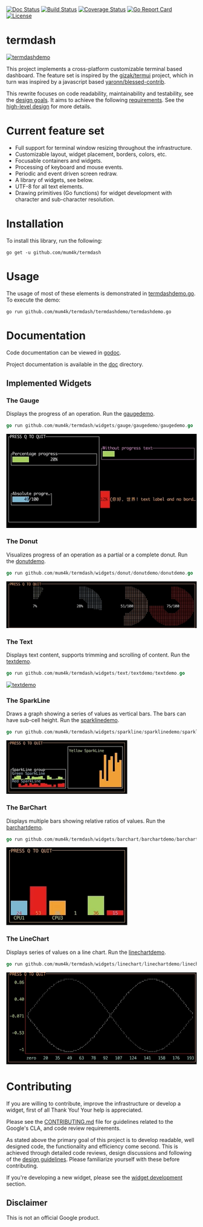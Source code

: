 [![Doc Status](https://godoc.org/github.com/mum4k/termdash?status.png)](https://godoc.org/github.com/mum4k/termdash)
[![Build Status](https://travis-ci.org/mum4k/termdash.svg?branch=master)](https://travis-ci.org/mum4k/termdash)
[![Coverage Status](https://coveralls.io/repos/github/mum4k/termdash/badge.svg?branch=master)](https://coveralls.io/github/mum4k/termdash?branch=master)
[![Go Report Card](https://goreportcard.com/badge/github.com/mum4k/termdash)](https://goreportcard.com/report/github.com/mum4k/termdash)
[![License](https://img.shields.io/badge/License-Apache%202.0-blue.svg)](https://github.com/mum4k/termdash/blob/master/LICENSE)

# termdash

[<img src="./images/termdashdemo.gif" alt="termdashdemo" type="image/gif">](termdashdemo/termdashdemo.go)

This project implements a cross-platform customizable terminal based dashboard.
The feature set is inspired by the
[gizak/termui](http://github.com/gizak/termui) project, which in turn was
inspired by a javascript based
[yaronn/blessed-contrib](http://github.com/yaronn/blessed-contrib).

This rewrite focuses on code readability, maintainability and testability, see
the [design goals](doc/design_goals.md). It aims to achieve the following
[requirements](doc/requirements.md). See the [high-level design](doc/hld.md)
for more details.

# Current feature set

- Full support for terminal window resizing throughout the infrastructure.
- Customizable layout, widget placement, borders, colors, etc.
- Focusable containers and widgets.
- Processing of keyboard and mouse events.
- Periodic and event driven screen redraw.
- A library of widgets, see below.
- UTF-8 for all text elements.
- Drawing primitives (Go functions) for widget development with character and
  sub-character resolution.

# Installation

To install this library, run the following:

```
go get -u github.com/mum4k/termdash

```

# Usage

The usage of most of these elements is demonstrated in
[termdashdemo.go](termdashdemo/termdashdemo.go). To execute the demo:


```
go run github.com/mum4k/termdash/termdashdemo/termdashdemo.go
```

# Documentation

Code documentation can be viewed in
[godoc](https://godoc.org/github.com/mum4k/termdash).

Project documentation is available in the [doc](doc/) directory.

## Implemented Widgets

### The Gauge

Displays the progress of an operation. Run the
[gaugedemo](widgets/gauge/gaugedemo/gaugedemo.go).

```go
go run github.com/mum4k/termdash/widgets/gauge/gaugedemo/gaugedemo.go
```

[<img src="./images/gaugedemo.gif" alt="gaugedemo" type="image/gif">](widgets/gauge/gaugedemo/gaugedemo.go)

### The Donut

Visualizes progress of an operation as a partial or a complete donut. Run the
[donutdemo](widgets/donut/donutdemo/donutdemo.go).

```go
go run github.com/mum4k/termdash/widgets/donut/donutdemo/donutdemo.go
```

[<img src="./images/donutdemo.gif" alt="donutdemo" type="image/gif">](widgets/donut/donutdemo/donutdemo.go)

### The Text

Displays text content, supports trimming and scrolling of content. Run the
[textdemo](widgets/text/textdemo/textdemo.go).

```go
go run github.com/mum4k/termdash/widgets/text/textdemo/textdemo.go
```

[<img src="./images/textdemo.gif" alt="textdemo" type="image/gif">](widgets/text/textdemo/textdemo.go)

### The SparkLine

Draws a graph showing a series of values as vertical bars. The bars can have
sub-cell height. Run the
[sparklinedemo](widgets/sparkline/sparklinedemo/sparklinedemo.go).

```go
go run github.com/mum4k/termdash/widgets/sparkline/sparklinedemo/sparklinedemo.go
```

[<img src="./images/sparklinedemo.gif" alt="sparklinedemo" type="image/gif">](widgets/sparkline/sparklinedemo/sparklinedemo.go)

### The BarChart

Displays multiple bars showing relative ratios of values. Run the
[barchartdemo](widgets/barchart/barchartdemo/barchartdemo.go).

```go
go run github.com/mum4k/termdash/widgets/barchart/barchartdemo/barchartdemo.go
```

[<img src="./images/barchartdemo.gif" alt="barchartdemo" type="image/gif">](widgets/barchart/barchartdemo/barchartdemo.go)

### The LineChart

Displays series of values on a line chart. Run the
[linechartdemo](widgets/linechart/linechartdemo/linechartdemo.go).

```go
go run github.com/mum4k/termdash/widgets/linechart/linechartdemo/linechartdemo.go
```

[<img src="./images/linechartdemo.gif" alt="linechartdemo" type="image/gif">](widgets/linechart/linechartdemo/linechartdemo.go)

# Contributing

If you are willing to contribute, improve the infrastructure or develop a
widget, first of all Thank You! Your help is appreciated.

Please see the [CONTRIBUTING.md](CONTRIBUTING.md) file for guidelines related
to the Google's CLA, and code review requirements.

As stated above the primary goal of this project is to develop readable, well
designed code, the functionality and efficiency come second. This is achieved
through detailed code reviews, design discussions and following of the [design
guidelines](doc/design_guidelines.md). Please familiarize yourself with these
before contributing.

If you're developing a new widget, please see the [widget
development](doc/widget_development.md) section.


## Disclaimer

This is not an official Google product.
